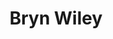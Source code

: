 ---
# Display name
title: Bryn Wiley
# Username (this should match the folder name)
authors:
- brynwiley 

# Is this the primary user of the site?
superuser: false

# Role/position
role: Research Assistant in Evolution and Epidemiology

# Organizations/Affiliations
# organizations:
# - name: University of British Columbia
#  url: ""
# - name: Department of Zoology
#  url: ""

# Short bio (displayed in user profile at end of posts)
# bio: (`add a short bio in authors/carolinecolijn`)

interests:
- Mathematical and statistical biology
- Evolutionary biology

education:
  courses:
  - course: BSc
    institution: University of British Columbia
    year: 
  - course: BMus
    institution: McGill University
    year: 

# Social/Academic Networking
# For available icons, see: https://sourcethemes.com/academic/docs/page-builder/#icons
#   For an email link, use "fas" icon pack, "envelope" icon, and a link in the
#   form "mailto:your-email@example.com" or "#contact" for contact widget.

# Enter email to display Gravatar (if Gravatar enabled in Config) 
email: ""

# Organizational groups that you belong to (for People widget)
#   Set this to `[]` or comment out if you are not using People widget.
user_groups:
- Researchers 

coi_statement: |
  Bryn Wiley has no COI to declare with respect to COVID-19 modelling.
  Wiley is a research assistant and starting graduate student in the lab of Dr. Sarah Otto and regularly visualizes British Columbian vaccination data for the BC COVID-19 modelling group.
---